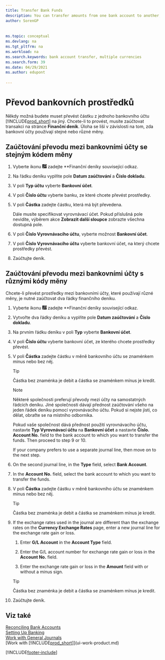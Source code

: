```yaml
---
title: Transfer Bank Funds
description: You can transfer amounts from one bank account to another, including different currencies, by posting the transaction in the general journal.
author: SorenGP


ms.topic: conceptual
ms.devlang: na
ms.tgt_pltfrm: na
ms.workload: na
ms.search.keywords: bank account transfer, multiple currencies
ms.search.form: 39
ms.date: 04/29/2021
ms.author: edupont

---
```

# Převod bankovních prostředků

Někdy možná budete muset převést částku z jednoho bankovního účtu [!INCLUDE[prod_short](includes/prod_short.md)] na jiný. Chcete-li to provést, musíte zaúčtovat transakci na stránce **Finanční deník**. Úloha se liší v závislosti na tom, zda bankovní účty používají stejné nebo různé měny.

## Zaúčtování převodu mezi bankovními účty se stejným kódem měny

1. Vyberte ikonu ![ Žárovky, která otevře funkci Řekněte mi ](media/ui-search/search_small.png "Řekněte mi, co chcete dělat") zadejte **Finanční deníky<x5/> související odkaz.
2. Na řádku deníku vyplňte pole **Datum zaúčtování** a **Číslo dokladu**.
3. V poli **Typ účtu** vyberte **Bankovní účet**.
4. V poli **Číslo účtu** vyberte banku, ze které chcete převést prostředky.
5. V poli **Částka** zadejte částku, která má být převedena.

   Dále musíte specifikovat vyrovnávací účet. Pokud příslušná pole nevidíte, výběrem akce **Zobrazit další sloupce** zobrazte všechna dostupná pole.
6. V poli **Číslo Vyrovnávacího účtu**, vyberte možnost **Bankovní účet**.
7. V poli **Číslo Vyrovnávacího účtu** vyberte bankovní účet, na který chcete prostředky převést.
8. Zaúčtujte deník.

## Zaúčtování převodu mezi bankovními účty s různými kódy měny

Chcete-li převést prostředky mezi bankovními účty, které používají různé měny, je nutné zaúčtovat dva řádky finančního deníku.

1. Vyberte ikonu ![ Žárovky, která otevře funkci Řekněte mi ](media/ui-search/search_small.png "Řekněte mi, co chcete dělat") zadejte **Finanční deníky<x5/> související odkaz.
2. Vytvořte dva řádky deníku a vyplňte pole **Datum zaúčtování** a **Číslo dokladu**.
3. Na prvním řádku deníku v poli **Typ** vyberte **Bankovní účet**.
4. V poli **Číslo účtu** vyberte bankovní účet, ze kterého chcete prostředky převést.
5. V poli **Částka** zadejte částku v měně bankovního účtu se znaménkem minus nebo bez něj.

   > [!TIP]
   > Částka bez znaménka je debit a částka se znaménkem mínus je kredit.

   > [!NOTE]
   > Některé společnosti preferují převody mezi účty na samostatných řádcích deníku. Jiné společnosti dávají přednost zaúčtování všeho na jeden řádek deníku pomocí vyrovnávacího účtu. Pokud si nejste jisti, co dělat, obraťte se na místního odborníka.
   >
   > Pokud vaše společnost dává přednost použití vyrovnávacího účtu, nastavte **Typ Vyrovnávací účtu** na **Bankovní účet** a nastavte **Číslo. Account No.** field to the bank account to which you want to transfer the funds. Then proceed to step 9 or 10.
   >
   > If your company prefers to use a separate journal line, then move on to the next step.
6. On the second journal line, in the **Type** field, select **Bank Account**.
7. In the **Account No.** field, select the bank account to which you want to transfer the funds.
8. V poli **Částka** zadejte částku v měně bankovního účtu se znaménkem minus nebo bez něj.

   > [!TIP]
   > Částka bez znaménka je debit a částka se znaménkem mínus je kredit.
9. If the exchange rates used in the journal are different than the exchange rates on the **Currency Exchange Rates** page, enter a new journal line for the exchange rate gain or loss.

   1. Enter **G/L Account** in the **Account Type** field.

   2. Enter the G/L account number for exchange rate gain or loss in the **Account No.** field.

   3. Enter the exchange rate gain or loss in the **Amount** field with or without a minus sign.

   > [!TIP]
   > Částka bez znaménka je debit a částka se znaménkem mínus je kredit.
10. Zaúčtujte deník.

## Viz také

[Reconciling Bank Accounts](bank-manage-bank-accounts.md)  
[Setting Up Banking](bank-setup-banking.md)  
[Work with General Journals](ui-work-general-journals.md)  
[Work with [!INCLUDE[prod_short](includes/prod_short.md)]](ui-work-product.md)


[!INCLUDE[footer-include](includes/footer-banner.md)]